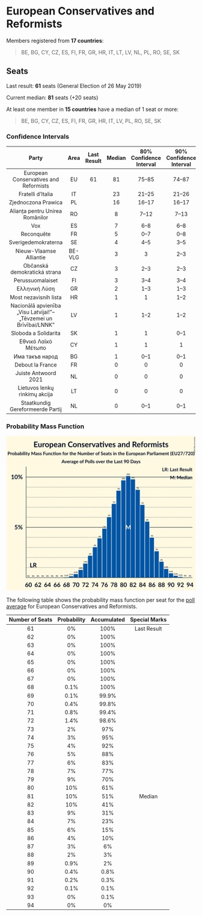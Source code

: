 # European Conservatives and Reformists

Members registered from **17 countries**:

> BE, BG, CY, CZ, ES, FI, FR, GR, HR, IT, LT, LV, NL, PL, RO, SE, SK

## Seats

Last result: **61** seats (General Election of 26 May 2019)

Current median: **81** seats (+20 seats)

At least one member in **15 countries** have a median of 1 seat or more:

> BE, BG, CY, CZ, ES, FI, FR, GR, HR, IT, LV, PL, RO, SE, SK

### Confidence Intervals

| Party | Area | Last Result | Median | 80% Confidence Interval | 90% Confidence Interval | 95% Confidence Interval | 99% Confidence Interval |
|:-----:|:----:|:-----------:|:------:|:-----------------------:|:-----------------------:|:-----------------------:|:-----------------------:|
| European Conservatives and Reformists | EU | 61 | 81 | 75–85 | 74–87 | 72–88 | 70–90 |
| Fratelli d’Italia | IT | | 23 | 21–25 | 21–26 | 20–27 | 19–28 |
| Zjednoczona Prawica | PL | | 16 | 16–17 | 16–17 | 15–18 | 15–18 |
| Alianța pentru Unirea Românilor | RO | | 8 | 7–12 | 7–13 | 7–13 | 7–13 |
| Vox | ES | | 7 | 6–8 | 6–8 | 5–9 | 5–9 |
| Reconquête | FR | | 5 | 0–7 | 0–8 | 0–8 | 0–8 |
| Sverigedemokraterna | SE | | 4 | 4–5 | 3–5 | 3–5 | 3–5 |
| Nieuw-Vlaamse Alliantie | BE-VLG | | 3 | 3 | 2–3 | 2–3 | 2–4 |
| Občanská demokratická strana | CZ | | 3 | 2–3 | 2–3 | 2–3 | 2–3 |
| Perussuomalaiset | FI | | 3 | 3–4 | 3–4 | 3–4 | 3–4 |
| Ελληνική Λύση | GR | | 2 | 1–3 | 1–3 | 1–3 | 1–3 |
| Most nezavisnih lista | HR | | 1 | 1 | 1–2 | 1–2 | 0–2 |
| Nacionālā apvienība „Visu Latvijai!”–„Tēvzemei un Brīvībai/LNNK” | LV | | 1 | 1–2 | 1–2 | 1–2 | 1–2 |
| Sloboda a Solidarita | SK | | 1 | 1 | 0–1 | 0–1 | 0–2 |
| Εθνικό Λαϊκό Μέτωπο | CY | | 1 | 1 | 1 | 1 | 1 |
| Има такъв народ | BG | | 1 | 0–1 | 0–1 | 0–2 | 0–2 |
| Debout la France | FR | | 0 | 0 | 0 | 0 | 0 |
| Juiste Antwoord 2021 | NL | | 0 | 0 | 0 | 0 | 0 |
| Lietuvos lenkų rinkimų akcija | LT | | 0 | 0 | 0 | 0 | 0 |
| Staatkundig Gereformeerde Partij | NL | | 0 | 0–1 | 0–1 | 0–1 | 0–1 |

### Probability Mass Function

![Graph with seats probability mass function not yet produced](average-2024-03-31-seats-pmf-europeanconservativesandreformists.png "Seats Probability Mass Function")

The following table shows the probability mass function per seat for the [poll average](average-2024-03-31.html) for European Conservatives and Reformists.

| Number of Seats | Probability | Accumulated | Special Marks |
|:---------------:|:-----------:|:-----------:|:-------------:|
| 61 | 0% | 100% | Last Result |
| 62 | 0% | 100% |  |
| 63 | 0% | 100% |  |
| 64 | 0% | 100% |  |
| 65 | 0% | 100% |  |
| 66 | 0% | 100% |  |
| 67 | 0% | 100% |  |
| 68 | 0.1% | 100% |  |
| 69 | 0.1% | 99.9% |  |
| 70 | 0.4% | 99.8% |  |
| 71 | 0.8% | 99.4% |  |
| 72 | 1.4% | 98.6% |  |
| 73 | 2% | 97% |  |
| 74 | 3% | 95% |  |
| 75 | 4% | 92% |  |
| 76 | 5% | 88% |  |
| 77 | 6% | 83% |  |
| 78 | 7% | 77% |  |
| 79 | 9% | 70% |  |
| 80 | 10% | 61% |  |
| 81 | 10% | 51% | Median |
| 82 | 10% | 41% |  |
| 83 | 9% | 31% |  |
| 84 | 7% | 23% |  |
| 85 | 6% | 15% |  |
| 86 | 4% | 10% |  |
| 87 | 3% | 6% |  |
| 88 | 2% | 3% |  |
| 89 | 0.9% | 2% |  |
| 90 | 0.4% | 0.8% |  |
| 91 | 0.2% | 0.3% |  |
| 92 | 0.1% | 0.1% |  |
| 93 | 0% | 0.1% |  |
| 94 | 0% | 0% |  |


